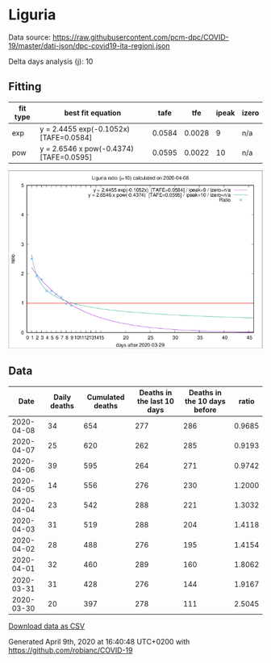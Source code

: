 # Liguria

Data source: https://raw.githubusercontent.com/pcm-dpc/COVID-19/master/dati-json/dpc-covid19-ita-regioni.json

Delta days analysis (j): 10

## Fitting 
|fit type|best fit equation|tafe|tfe|ipeak|izero|
|-------|-----|--------|------|---|---|
|exp|y = 2.4455 exp(-0.1052x)  [TAFE=0.0584]|0.0584|0.0028|9|n/a|
|pow|y = 2.6546 x pow(-0.4374)  [TAFE=0.0595]|0.0595|0.0022|10|n/a|

![Plot](COVID-19_liguria_j10_2020-04-08.png)

## Data
|Date|Daily deaths|Cumulated deaths|Deaths in the last 10 days|Deaths in the 10 days before|ratio|
|----|----------|-----------|-------|--------------------|-----|
|2020-04-08|34|654|277|286|0.9685|
|2020-04-07|25|620|262|285|0.9193|
|2020-04-06|39|595|264|271|0.9742|
|2020-04-05|14|556|276|230|1.2000|
|2020-04-04|23|542|288|221|1.3032|
|2020-04-03|31|519|288|204|1.4118|
|2020-04-02|28|488|276|195|1.4154|
|2020-04-01|32|460|289|160|1.8062|
|2020-03-31|31|428|276|144|1.9167|
|2020-03-30|20|397|278|111|2.5045|

[Download data as CSV](COVID-19_liguria_j10_2020-04-08.csv)

Generated April 9th, 2020 at 16:40:48 UTC+0200 with https://github.com/robianc/COVID-19
